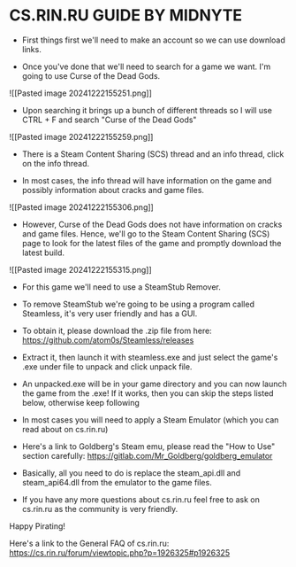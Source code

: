 # CS.RIN.RU GUIDE BY MIDNYTE
 
- First things first we'll need to make an account so we can use download links.  

- Once you've done that we'll need to search for a game we want. I'm going to use Curse of the Dead Gods.

![[Pasted image 20241222155251.png]]

- Upon searching it brings up a bunch of different threads so I will use CTRL + F and search "Curse of the Dead Gods" 

![[Pasted image 20241222155259.png]]

- There is a Steam Content Sharing (SCS) thread and an info thread, click on the info thread.

- In most cases, the info thread will have information on the game and possibly information about cracks and game files.

![[Pasted image 20241222155306.png]]

- However, Curse of the Dead Gods does not have information on cracks and game files. Hence, we'll go to the Steam Content Sharing (SCS) page to look for the latest files of the game and promptly download the latest build.

![[Pasted image 20241222155315.png]]

- For this game we'll need to use a SteamStub Remover.

- To remove SteamStub we're going to be using a program called Steamless, it's very user friendly and has a GUI.

- To obtain it, please download the .zip file from here: <https://github.com/atom0s/Steamless/releases>

- Extract it, then launch it with steamless.exe and just select the game's .exe under file to unpack and click unpack file.

- An unpacked.exe will be in your game directory and you can now launch the game from the .exe! If it works, then you can skip the steps listed below, otherwise keep following

- In most cases you will need to apply a Steam Emulator (which you can read about on cs.rin.ru)

- Here's a link to Goldberg's Steam emu, please read the "How to Use" section carefully: <https://gitlab.com/Mr_Goldberg/goldberg_emulator>

- Basically, all you need to do is replace the steam_api.dll and steam_api64.dll from the emulator to the game files.

- If you have any more questions about cs.rin.ru feel free to ask on cs.rin.ru as the community is very friendly. 
 
Happy Pirating!

Here's a link to the General FAQ of cs.rin.ru: <https://cs.rin.ru/forum/viewtopic.php?p=1926325#p1926325>
